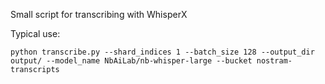 Small script for transcribing with WhisperX


Typical use:
```
python transcribe.py --shard_indices 1 --batch_size 128 --output_dir output/ --model_name NbAiLab/nb-whisper-large --bucket nostram-transcripts
```
